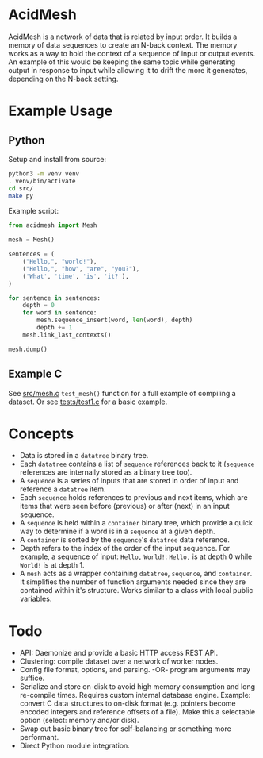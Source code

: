 # AcidMesh

AcidMesh is a network of data that is related by input order. It builds a
memory of data sequences to create an N-back context. The memory works as a way
to hold the context of a
sequence of input or output events. An example of this would be keeping the
same topic while generating output in response to input while allowing it to
drift the more it generates, depending on the N-back setting.


# Example Usage

## Python

Setup and install from source:
```bash
python3 -m venv venv
. venv/bin/activate
cd src/
make py
```

Example script:
```python
from acidmesh import Mesh

mesh = Mesh()

sentences = (
    ("Hello,", "world!"),
    ("Hello,", "how", "are", "you?"),
    ('What', 'time', 'is', 'it?'),
)

for sentence in sentences:
    depth = 0
    for word in sentence:
        mesh.sequence_insert(word, len(word), depth)
        depth += 1
    mesh.link_last_contexts()

mesh.dump()
```


## Example C

See [src/mesh.c](/src/mesh.c#L220) `test_mesh()` function for a full example of
compiling a dataset. Or see [tests/test1.c](/tests/test1.c) for a basic
example.

# Concepts
* Data is stored in a `datatree` binary tree.
* Each `datatree` contains a list of `sequence` references back to it
(`sequence` references are internally stored as a binary tree too).
* A `sequence` is a series of inputs that are stored in order of input and
reference a `datatree` item.
* Each `sequence` holds references to previous and next items, which are items that
were seen before (previous) or after (next) in an input sequence.
* A `sequence` is held within a `container` binary tree, which provide a quick way
to determine if a word is in a `sequence` at a given depth.
* A `container` is sorted by the `sequence`'s `datatree` data reference.
* Depth refers to the index of the order of the input sequence. For example, a
sequence of input: `Hello,` `World!`: `Hello,` is at depth 0 while `World!` is
at depth 1.
* A `mesh` acts as a wrapper containing `datatree`, `sequence`, and `container`.
It simplifies the number of function arguments needed since they are contained
within it's structure. Works similar to a class with local public variables.


# Todo

* API: Daemonize and provide a basic HTTP access REST API.
* Clustering: compile dataset over a network of worker nodes.
* Config file format, options, and parsing. -OR- program arguments may suffice.
* Serialize and store on-disk to avoid high memory consumption and long
re-compile times. Requires custom internal database engine. Example: convert C
data structures to on-disk format (e.g. pointers become encoded integers and
reference offsets of a file). Make this a selectable option (select: memory
and/or disk).
* Swap out basic binary tree for self-balancing or something more performant.
* Direct Python module integration.

